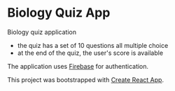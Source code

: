 # Biology Quiz App

Biology quiz application 

- the quiz has a set of 10 questions all multiple choice
- at the end of the quiz, the user's score is available

The application uses [Firebase](https://firebase.google.com/) for authentication. 

This project was bootstrapped with [Create React App](https://github.com/facebook/create-react-app).


